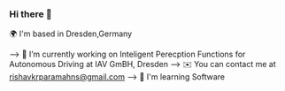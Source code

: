 ### Hi there 👋

<!--
**Rishav-Paramhans/Rishav-Paramhans** is a ✨ _special_ ✨ repository because its `README.md` (this file) appears on your GitHub profile.

Here are some ideas to get you started:

As a M.Sc.Eng. student at University of Siegen, I have specialized in the areas of Artificial Intelligence, Deep Learning, Computer Vision and Machine Learning. My passion lies in developing AI-based cutting-edge technology. 
--> 🌍 I'm based in Dresden,Germany
--> 🔭 I’m currently working on Inteligent Perecption Functions for Autonomous Driving at IAV GmBH, Dresden
--> ✉️ You can contact me at rishavkrparamahns@gmail.com
--> 🧠 I'm learning Software

